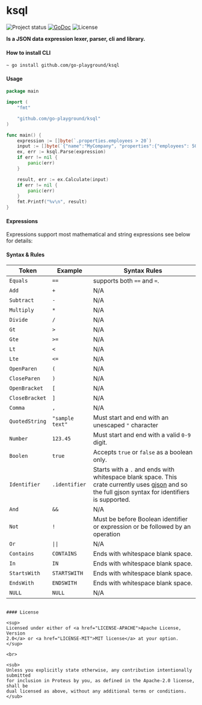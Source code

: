 ksql
=====
![Project status](https://img.shields.io/badge/version-0.1.0-green.svg)
[![GoDoc](https://godoc.org/github.com/go-playground/ksql?status.svg)](https://pkg.go.dev/github.com/go-playground/ksql)
![License](https://img.shields.io/dub/l/vibe-d.svg)

**Is a JSON data expression lexer, parser, cli and library.**

#### How to install CLI
```shell
~ go install github.com/go-playground/ksql
```

#### Usage
```go
package main

import (
	"fmt"

	"github.com/go-playground/ksql"
)

func main() {
	expression := []byte(`.properties.employees > 20`)
	input := []byte(`{"name":"MyCompany", "properties":{"employees": 50}`)
	ex, err := ksql.Parse(expression)
	if err != nil {
		panic(err)
	}

	result, err := ex.Calculate(input)
	if err != nil {
		panic(err)
	}
	fmt.Printf("%v\n", result)
}

```

#### Expressions
Expressions support most mathematical and string expressions see below for details:

#### Syntax & Rules

| Token          | Example                  | Syntax Rules                                                                                                                                                                                |
|----------------|--------------------------|---------------------------------------------------------------------------------------------------------------------------------------------------------------------------------------------|
| `Equals`       | `==`                     | supports both `==` and `=`.                                                                                                                                                                 |
| `Add`          | `+`                      | N/A                                                                                                                                                                                         |
| `Subtract`     | `-`                      | N/A                                                                                                                                                                                         |
| `Multiply`     | `*`                      | N/A                                                                                                                                                                                         |
| `Divide`       | `/`                      | N/A                                                                                                                                                                                         |
| `Gt`           | `>`                      | N/A                                                                                                                                                                                         |
| `Gte`          | `>=`                     | N/A                                                                                                                                                                                         |
| `Lt`           | `<`                      | N/A                                                                                                                                                                                         |
| `Lte`          | `<=`                     | N/A                                                                                                                                                                                         |
| `OpenParen`    | `(`                      | N/A                                                                                                                                                                                         |
| `CloseParen`   | `)`                      | N/A                                                                                                                                                                                         |
| `OpenBracket`  | `[`                      | N/A                                                                                                                                                                                         |
| `CloseBracket` | `]`                      | N/A                                                                                                                                                                                         |
| `Comma`        | `,`                      | N/A                                                                                                                                                                                         |
| `QuotedString` | `"sample text"`          | Must start and end with an unescaped `"` character                                                                                                                                          |
| `Number`       | `123.45`                 | Must start and end with a valid `0-9` digit.                                                                                                                                                |
| `Boolen`       | `true`                   | Accepts `true` or `false` as a boolean only.                                                                                                                                                |
| `Identifier`   | `.identifier`            | Starts with a `.` and ends with whitespace blank space. This crate currently uses [gjson](https://github.com/tidwall/gjson.rs) and so the full gjson syntax for identifiers is supported.   |
| `And`          | `&&`                     | N/A                                                                                                                                                                                         |
| `Not`          | `!`                      | Must be before Boolean identifier or expression or be followed by an operation                                                                                                              |
| `Or`           | <code>&vert;&vert;<code> | N/A                                                                                                                                                                                         |
| `Contains`     | `CONTAINS `              | Ends with whitespace blank space.                                                                                                                                                           |
| `In`           | `IN `                    | Ends with whitespace blank space.                                                                                                                                                           |
| `StartsWith`   | `STARTSWITH `            | Ends with whitespace blank space.                                                                                                                                                           |
| `EndsWith`     | `ENDSWITH `              | Ends with whitespace blank space.                                                                                                                                                           |
| `NULL`         | `NULL `                  | N/A                                                                                                                                                                                         |



```

#### License

<sup>
Licensed under either of <a href="LICENSE-APACHE">Apache License, Version
2.0</a> or <a href="LICENSE-MIT">MIT license</a> at your option.
</sup>

<br>

<sub>
Unless you explicitly state otherwise, any contribution intentionally submitted
for inclusion in Proteus by you, as defined in the Apache-2.0 license, shall be
dual licensed as above, without any additional terms or conditions.
</sub>
